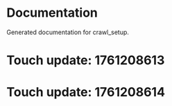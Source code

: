 # Documentation

Generated documentation for crawl_setup.

# Touch update: 1761208613

# Touch update: 1761208614
